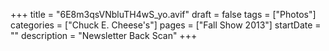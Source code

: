 +++
title = "6E8m3qsVNbluTH4wS_yo.avif"
draft = false
tags = ["Photos"]
categories = ["Chuck E. Cheese's"]
pages = ["Fall Show 2013"]
startDate = ""
description = "Newsletter Back Scan"
+++
